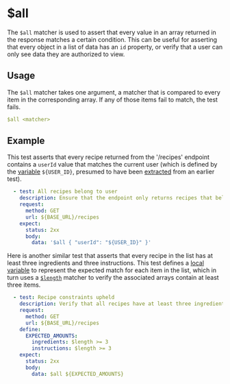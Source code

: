 # $all

The `$all` matcher is used to assert that every value in an array returned in the response matches a certain condition. This can be useful for asserting that every object in a list of data has an `id` property, or verify that a user can only see data they are authorized to view.

## Usage

The `$all` matcher takes one argument, a matcher that is compared to every item in the corresponding array. If any of those items fail to match, the test fails.

```yaml
$all <matcher>
```

## Example

This test asserts that every recipe returned from the '/recipes' endpoint contains a `userId` value that matches the current user (which is defined by the [variable](../variables.md) `${USER_ID}`, presumed to have been [extracted](../variables/extracting.md) from an earlier test).

```yaml
  - test: All recipes belong to user
    description: Ensure that the endpoint only returns recipes that belong to the current user
    request:
      method: GET
      url: ${BASE_URL}/recipes
    expect:
      status: 2xx
      body: 
        data: '$all { "userId": "${USER_ID}" }' 
```

Here is another similar test that asserts that every recipe in the list has at least three ingredients and three instructions. This test defines a [local variable](../variables/local.md) to represent the expected match for each item in the list, which in turn uses a [`$length`](./length.md) matcher to verify the associated arrays contain at least three items.

```yaml
  - test: Recipe constraints upheld
    description: Verify that all recipes have at least three ingredients and three instructions.
    request:
      method: GET
      url: ${BASE_URL}/recipes
    define:
      EXPECTED_AMOUNTS:
        ingredients: $length >= 3
        instructions: $length >= 3
    expect:
      status: 2xx
      body: 
        data: $all ${EXPECTED_AMOUNTS}
```
